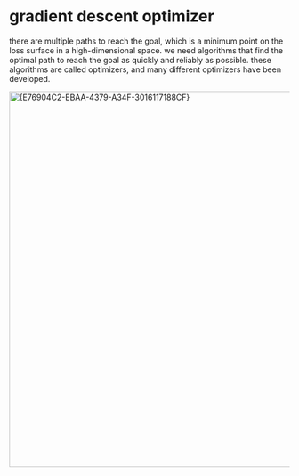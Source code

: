 # gradient descent optimizer  
there are multiple paths to reach the goal, which is a minimum point on the loss surface in a high-dimensional space. we need algorithms
that find the optimal path to reach the goal as quickly and reliably as possible.
these algorithms are called optimizers, and many different optimizers have been developed.


<img width="1876" height="676" alt="{E76904C2-EBAA-4379-A34F-3016117188CF}" src="https://github.com/user-attachments/assets/da50a87f-fbde-4102-8171-3b1f64c40535" />


